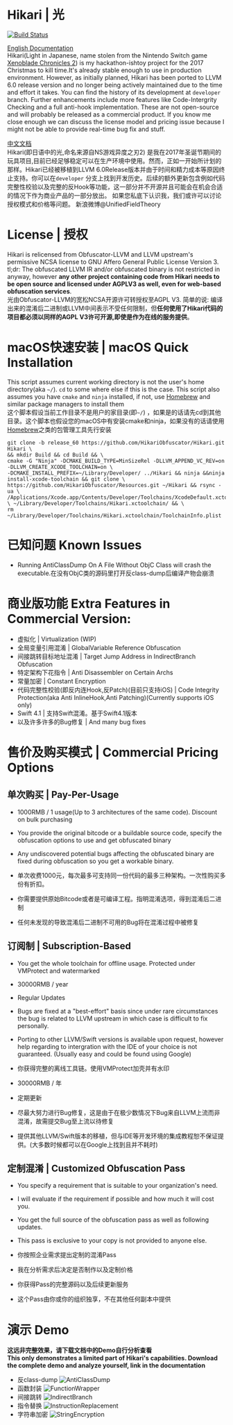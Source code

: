 # Hikari | 光
[![Build Status](https://travis-ci.org/HikariObfuscator/Hikari.svg?branch=release_60)](https://travis-ci.org/HikariObfuscator/Hikari)

[English Documentation](https://naville.gitbooks.io/hikari/content/)   
Hikari(Light in Japanese, name stolen from the Nintendo Switch game [Xenoblade Chronicles 2](http://www.nintendo.co.uk/Games/Nintendo-Switch/Xenoblade-Chronicles-2-1233955.html)) is my hackathon-ishtoy project for the 2017 Christmas to kill time.It's already stable enough to use in production environment. However, as initially planned, Hikari  has been ported to LLVM 6.0 release version and no longer being actively maintained due to the time and effort it takes. You can find the history of its development at ``developer`` branch. Further enhancements include more features like Code-Intergrity Checking and a full anti-hook implementation. These are not open-source and will probably be released as a commercial product. If you know me close enough we can discuss the license model and pricing issue because I might not be able to provide real-time bug fix and stuff.

 
[中文文档](https://naville.gitbooks.io/hikaricn/content/)  
Hikari(即日语中的光,命名来源自NS游戏异度之刃2) 是我在2017年圣诞节期间的玩具项目,目前已经足够稳定可以在生产环境中使用。然而，正如一开始所计划的那样。Hikari已经被移植到LLVM 6.0Release版本并由于时间和精力成本等原因终止支持。你可以在``developer`` 分支上找到开发历史。后续的额外更新包含例如代码完整性校验以及完整的反Hook等功能，这一部分并不开源并且可能会在机会合适的情况下作为商业产品的一部分放出。 如果您私底下认识我，我们或许可以讨论授权模式和价格等问题。 新浪微博@UnifiedFieldTheory 

# License | 授权
Hikari is relicensed from Obfuscator-LLVM and LLVM upstream's permissive NCSA license to GNU Affero General Public License Version 3. tl;dr: The obfuscated LLVM IR and/or obfuscated binary is not restricted in anyway, however **any other project containing code from Hikari needs to be open source and licensed under AGPLV3 as well, even for web-based obfuscation services**.  
光由Obfuscator-LLVM的宽松NCSA开源许可转授权至AGPL V3. 简单的说: 编译出来的混淆后二进制或LLVM中间表示不受任何限制，但**任何使用了Hikari代码的项目都必须以同样的AGPL V3许可开源,即使是作为在线的服务提供**。

# macOS快速安装 | macOS Quick Installation
This script assumes current working directory is not the user's home directory(aka ``~/``). ``cd`` to some where else if this is the case.  This script also assumes you have ``cmake`` and ``ninja`` installed, if not, use [Homebrew](https://brew.sh) and similar package managers to install them    
这个脚本假设当前工作目录不是用户的家目录(即``~/``) ，如果是的话请先cd到其他目录。这个脚本也假设您的macOS中有安装cmake和ninja，如果没有的话请使用[Homebrew](https://brew.sh)之类的包管理工具先行安装

```
git clone -b release_60 https://github.com/HikariObfuscator/Hikari.git Hikari \
&& mkdir Build && cd Build && \
cmake -G "Ninja" -DCMAKE_BUILD_TYPE=MinSizeRel -DLLVM_APPEND_VC_REV=on -DLLVM_CREATE_XCODE_TOOLCHAIN=on \
-DCMAKE_INSTALL_PREFIX=~/Library/Developer/ ../Hikari && ninja &&ninja install-xcode-toolchain && git clone \
https://github.com/HikariObfuscator/Resources.git ~/Hikari && rsync -ua \ /Applications/Xcode.app/Contents/Developer/Toolchains/XcodeDefault.xctoolchain/ \ ~/Library/Developer/Toolchains/Hikari.xctoolchain/ && \
rm ~/Library/Developer/Toolchains/Hikari.xctoolchain/ToolchainInfo.plist
```

# 已知问题 Known Issues
- Running AntiClassDump On A File Without ObjC Class will crash the executable.在没有ObjC类的源码里打开反class-dump后编译产物会崩溃

# 商业版功能 Extra Features in Commercial Version:
- 虚拟化 | Virtualization (WIP)
- 全局变量引用混淆 | GlobalVariable Reference Obfuscation
- 间接跳转目标地址混淆 | Target Jump Address in IndirectBranch Obfuscation
- 特定架构下花指令 | Anti Disassembler on Certain Archs
- 常量加密 | Constant Encryption
- 代码完整性校验(即反内连Hook,反Patch)(目前只支持iOS) | Code Integrity Protection(aka Anti InlineHook,Anti Patching)(Currently supports iOS only)
- Swift 4.1 | 支持Swift混淆。基于Swift4.1版本
- 以及许多许多的Bug修复 | And many bug fixes

# 售价及购买模式 | Commercial Pricing Options
## 单次购买 | Pay-Per-Usage
- 1000RMB / 1 usage(Up to 3 architectures of the same code). Discount on bulk purchasing
- You provide the original bitcode or a buildable source code, specify the obfuscation options to use and get obfuscated binary
- Any undiscovered potential bugs affecting the obfuscated binary are fixed during obfuscation so you get a workable binary.

- 单次收费1000元，每次最多可支持同一份代码的最多三种架构。一次性购买多份有折扣。
- 你需要提供原始Bitcode或者是可编译工程。指明混淆选项，得到混淆后二进制
- 任何未发现的导致混淆后二进制不可用的Bug将在混淆过程中被修复

## 订阅制 | Subscription-Based
- You get the whole toolchain for offline usage. Protected under VMProtect and watermarked
- 30000RMB / year
- Regular Updates
- Bugs are fixed at a "best-effort" basis since under rare circumstances the bug is related to LLVM upstream in which case is difficult to fix personally.
- Porting to other LLVM/Swift versions is available upon request, however help regarding to intergration with the IDE of your choice is not guaranteed. (Usually easy and could be found using Google)


- 你获得完整的离线工具链。使用VMProtect加壳并有水印
- 30000RMB / 年
- 定期更新
- 尽最大努力进行Bug修复，这是由于在极少数情况下Bug来自LLVM上流而非混淆，故需提交Bug至上流以待修复
- 提供其他LLVM/Swift版本的移植，但与IDE等开发环境的集成教程恕不保证提供。(大多数时候都可以在Google上找到且并不耗时)


## 定制混淆 | Customized Obfuscation Pass
- You specify a requirement that is suitable to your organization's need.
- I will evaluate if the requirement if possible and how much it will cost you.
- You get the full source of the obfuscation pass as well as following updates.
- This pass is exclusive to your copy is not provided to anyone else.

- 你按照企业需求提出定制的混淆Pass
- 我在分析需求后决定是否制作以及定制价格
- 你获得Pass的完整源码以及后续更新服务
- 这个Pass由你或你的组织独享，不在其他任何副本中提供


# 演示 Demo
**这远非完整效果，请下载文档中的Demo自行分析查看**    
**This only demonstrates a limited part of Hikari's capabilities. Download the complete demo and analyze yourself, link in the documentation**  
- 反class-dump
	![AntiClassDump](https://github.com/HikariObfuscator/Hikari/blob/master/Images/AntiClassDump.jpeg?raw=true)  
- 函数封装
	![FunctionWrapper](https://github.com/HikariObfuscator/Hikari/blob/master/Images/FunctionWrapper.jpeg?raw=true)  
- 间接跳转
	![IndirectBranch](https://github.com/HikariObfuscator/Hikari/blob/master/Images/IndirectBranch.jpeg?raw=true)
- 指令替换
	![InstructionReplacement](https://github.com/HikariObfuscator/Hikari/blob/master/Images/InstructionReplacement.jpeg?raw=true)
- 字符串加密
	![StringEncryption](https://github.com/HikariObfuscator/Hikari/blob/master/Images/StringEncryption.jpeg?raw=true)
